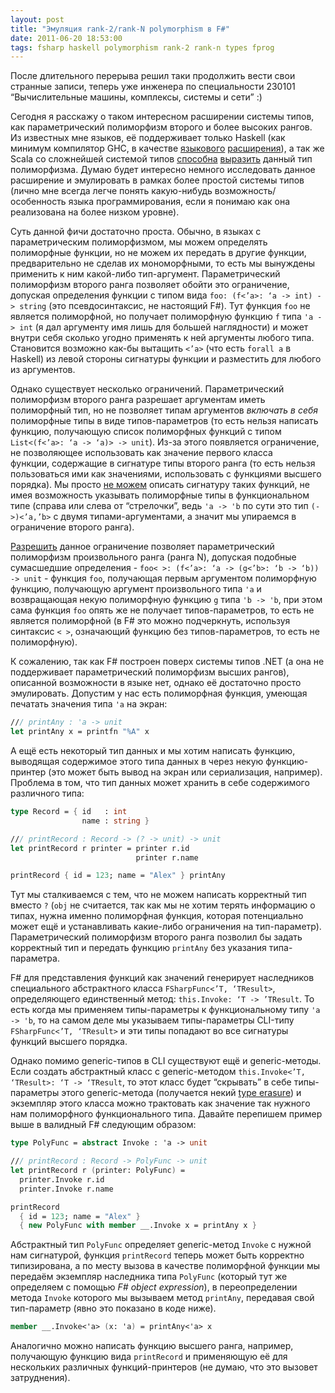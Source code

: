 ```yaml
---
layout: post
title: "Эмуляция rank-2/rank-N polymorphism в F#"
date: 2011-06-20 18:53:00
tags: fsharp haskell polymorphism rank-2 rank-n types fprog
---
```

После длительного перерыва решил таки продолжить вести свои странные записи, теперь уже инженера по специальности 230101 “Вычислительные машины, комплексы, системы и сети” :)

Сегодня я расскажу о таком интересном расширении системы типов, как параметрический полиморфизм второго и более высоких рангов. Из известных мне языков, её поддерживает только Haskell (как минимум компилятор GHC, в качестве [языкового](http://www.haskell.org/haskellwiki/Rank-N_types) [расширения](http://hackage.haskell.org/trac/haskell-prime/wiki/RankNTypes)), а так же Scala со сложнейшей системой типов [способна](http://apocalisp.wordpress.com/2011/03/20/towards-an-effect-system-in-scala-part-1/) [выразить](http://apocalisp.wordpress.com/2010/07/02/higher-rank-polymorphism-in-scala/) данный тип полиморфизма. Думаю будет интересно немного исследовать данное расширение и эмулировать в рамках более простой системы типов (лично мне всегда легче понять какую-нибудь возможность/особенность языка программирования, если я понимаю как она реализована на более низком уровне).

Суть данной фичи достаточно проста. Обычно, в языках с параметрическим полиморфизмом, мы можем определять полиморфные функции, но не можем их передать в другие функции, предварительно не сделав их мономорфными, то есть мы вынуждены применить к ним какой-либо тип-аргумент. Параметрический полиморфизм второго ранга позволяет обойти это ограничение, допуская определения функции с типом вида `foo: (f<’a>: ‘a -> int) -> string` (это псевдосинтаксис, не настоящий F#). Тут функция `foo` не является полиморфной, но получает полиморфную функцию `f` типа `'a -> int` (я дал аргументу имя лишь для большей наглядности) и может внутри себя сколько угодно применять к ней аргументы любого типа. Становится возможно как-бы вытащить `<’a>` (что есть `forall a` в Haskell) из левой стороны сигнатуры функции и разместить для любого из аргументов.

Однако существует несколько ограничений. Параметрический полиморфизм второго ранга разрешает аргументам иметь полиморфный тип, но не позволяет типам аргументов *включать в себя* полиморфные типы в виде типов-параметров (то есть нельзя написать функцию, получающую список полиморфных функций с типом `List<(f<’a>: ‘a -> ‘a)> -> unit`). Из-за этого появляется ограничение, не позволяющее использовать как значение первого класса функции, содержащие в сигнатуре типы второго ранга (то есть нельзя пользоваться ими как значениями, использовать с функциями высшего порядка). Мы просто [не можем](http://ideone.com/LH9Lz) описать сигнатуру таких функций, не имея возможность указывать полиморфные типы в функциональном типе (справа или слева от “стрелочки”, ведь `'a -> 'b` по сути это тип `(->)<’a,’b>` с двумя типами-аргументами, а значит мы упираемся в ограничение второго ранга).

[Разрешить](http://ideone.com/r8V03) данное ограничение позволяет параметрический полиморфизм произвольного ранга (ранга N), допуская подобные сумасшедшие определения - `foo< >: (f<’a>: ‘a -> (g<’b>: ‘b -> ‘b)) -> unit` - функция `foo`, получающая первым аргументом полиморфную функцию, получающую аргумент произвольного типа `'a` и возвращающая некую полиморфную функцию `g` типа `'b -> 'b`, при этом сама функция `foo` опять же не получает типов-параметров, то есть не является полиморфной (в F# это можно подчеркнуть, используя синтаксис `< >`, означающий функцию без типов-параметров, то есть не полиморфную).

К сожалению, так как F# построен поверх системы типов .NET (а она не поддерживает параметрический полиморфизм высших рангов), описанной возможности в языке нет, однако её достаточно просто эмулировать. Допустим у нас есть полиморфная функция, умеющая печатать значения типа `'a` на экран:

```fsharp
/// printAny : 'a -> unit
let printAny x = printfn "%A" x
```

А ещё есть некоторый тип данных и мы хотим написать функцию, выводящая содержимое этого типа данных в через некую функцию-принтер (это может быть вывод на экран или сериализация, например). Проблема в том, что тип данных может хранить в себе содержимого различного типа:

```fsharp
type Record = { id   : int
                name : string }

/// printRecord : Record -> (? -> unit) -> unit
let printRecord r printer = printer r.id
                            printer r.name

printRecord { id = 123; name = "Alex" } printAny
```

Тут мы сталкиваемся с тем, что не можем написать корректный тип вместо `?` (`obj` не считается, так как мы не хотим терять информацию о типах, нужна именно полиморфная функция, которая потенциально может ещё и устанавливать какие-либо ограничения на тип-параметр). Параметрический полиморфизм второго ранга позволил бы задать корректный тип и передать функцию `printAny` без указания типа-параметра.

F# для представления функций как значений генерирует наследников специального абстрактного класса `FSharpFunc<’T, ‘TResult>`, определяющего единственный метод: `this.Invoke: ‘T -> ’TResult`. То есть когда мы применяем типы-параметры к функциональному типу `'a -> 'b`, то на самом деле мы указываем типы-параметры CLI-типу `FSharpFunc<’T, ‘TResult>` и эти типы попадают во все сигнатуры функций высшего порядка.

Однако помимо generic-типов в CLI существуют ещё и generic-методы. Если создать абстрактный класс с generic-методом `this.Invoke<’T, ‘TResult>: ‘T -> ‘TResult`, то этот класс будет “скрывать” в себе типы-параметры этого generic-метода (получается некий [type erasure](http://en.wikipedia.org/wiki/Type_erasure)) и экземпляр этого класса можно трактовать как значение так нужного нам полиморфного функционального типа. Давайте перепишем пример выше в валидный F# следующим образом:

```fsharp
type PolyFunc = abstract Invoke : 'a -> unit

/// printRecord : Record -> PolyFunc -> unit
let printRecord r (printer: PolyFunc) =
  printer.Invoke r.id
  printer.Invoke r.name

printRecord
  { id = 123; name = "Alex" }
  { new PolyFunc with member __.Invoke x = printAny x }
```

Абстрактный тип `PolyFunc` определяет generic-метод `Invoke` с нужной нам сигнатурой, функция `printRecord` теперь может быть корректно типизирована, а по месту вызова в качестве полиморфной функции мы передаём экземпляр наследника типа `PolyFunc` (который тут же определяем с помощью *F# object expression*), в переопределении метода `Invoke` которого мы вызываем метод `printAny`, передавая свой тип-параметр (явно это показано в коде ниже).

```fsharp
member __.Invoke<'a> (x: 'a) = printAny<'a> x
```

Аналогично можно написать функцию высшего ранга, например, получающую функцию вида `printRecord` и применяющую её для нескольких различных функций-принтеров (не думаю, что это вызовет затруднения).